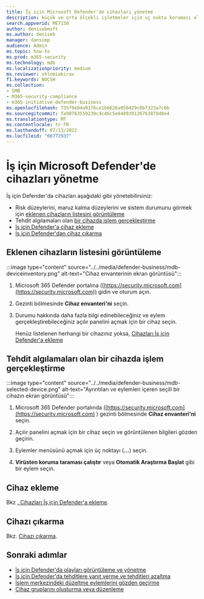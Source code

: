 ```yaml
---
title: İş için Microsoft Defender'de cihazları yönetme
description: küçük ve orta ölçekli işletmeler için uç nokta koruması olan İş için Defender'da cihaz eklemeyi, kaldırmayı ve yönetmeyi öğrenin.
search.appverid: MET150
author: denisebmsft
ms.author: deniseb
manager: dansimp
audience: Admin
ms.topic: how-to
ms.prod: m365-security
ms.technology: mdb
ms.localizationpriority: medium
ms.reviewer: shlomiakirav
f1.keywords: NOCSH
ms.collection:
- SMB
- M365-security-compliance
- m365-initiative-defender-business
ms.openlocfilehash: 735f9e04a9176ce1b6626a050429c0b7323a7c0b
ms.sourcegitcommit: fa90763559239c4c46c5e848939126763879d8e4
ms.translationtype: MT
ms.contentlocale: tr-TR
ms.lasthandoff: 07/13/2022
ms.locfileid: "66772937"
---
```

# <a name="manage-devices-in-microsoft-defender-for-business"></a>İş için Microsoft Defender'de cihazları yönetme

İş için Defender'da cihazları aşağıdaki gibi yönetebilirsiniz:

- Risk düzeylerini, maruz kalma düzeylerini ve sistem durumunu görmek için [eklenen cihazların listesini görüntüleme](#view-the-list-of-onboarded-devices)
- Tehdit algılamaları olan [bir cihazda işlem gerçekleştirme](#take-action-on-a-device-that-has-threat-detections)
- [İş için Defender'a cihaz ekleme](#onboard-a-device)  
- [İş için Defender'dan cihaz çıkarma](#offboard-a-device)


## <a name="view-the-list-of-onboarded-devices"></a>Eklenen cihazların listesini görüntüleme

:::image type="content" source="../../media/defender-business/mdb-deviceinventory.png" alt-text="Cihaz envanterinin ekran görüntüsü":::

1. Microsoft 365 Defender portalına ([https://security.microsoft.com](https://security.microsoft.com)) gidin ve oturum açın.

2. Gezinti bölmesinde **Cihaz envanteri'ni** seçin.

3. Durumu hakkında daha fazla bilgi edinebileceğiniz ve eylem gerçekleştirebileceğiniz açılır panelini açmak için bir cihaz seçin. 

   Henüz listelenen herhangi bir cihazınız yoksa, [Cihazları İş için Defender'a ekleme](mdb-onboard-devices.md)

## <a name="take-action-on-a-device-that-has-threat-detections"></a>Tehdit algılamaları olan bir cihazda işlem gerçekleştirme

:::image type="content" source="../../media/defender-business/mdb-selected-device.png" alt-text="Ayrıntıları ve eylemleri içeren seçili bir cihazın ekran görüntüsü":::

1. Microsoft 365 Defender portalında ([https://security.microsoft.com](https://security.microsoft.com) ) gezinti bölmesinde **Cihaz envanteri'ni** seçin. 

2. Açılır panelini açmak için bir cihaz seçin ve görüntülenen bilgileri gözden geçirin.

3. Eylemler menüsünü açmak için üç noktayı (**...**) seçin. 

4. **Virüsten koruma taraması çalıştır** veya **Otomatik Araştırma Başlat** gibi bir eylem seçin. 

## <a name="onboard-a-device"></a>Cihaz ekleme

Bkz [. Cihazları İş için Defender'a ekleme](mdb-onboard-devices.md).

## <a name="offboard-a-device"></a>Cihazı çıkarma

Bkz. [Cihazı çıkarma](mdb-offboard-devices.md).

## <a name="next-steps"></a>Sonraki adımlar

- [İş için Defender'da olayları görüntüleme ve yönetme](mdb-view-manage-incidents.md)
- [İş için Defender'da tehditlere yanıt verme ve tehditleri azaltma](mdb-respond-mitigate-threats.md)
- [İşlem merkezindeki düzeltme eylemlerini gözden geçirme](mdb-review-remediation-actions.md)
- [Cihaz gruplarını oluşturma veya düzenleme](mdb-create-edit-device-groups.md)